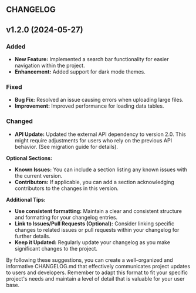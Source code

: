 ## CHANGELOG

## v1.2.0 (2024-05-27)

### Added
* **New Feature:** Implemented a search bar functionality for easier navigation within the project.
* **Enhancement:** Added support for dark mode themes.

### Fixed
* **Bug Fix:** Resolved an issue causing errors when uploading large files.
* **Improvement:** Improved performance for loading data tables.

### Changed
* **API Update:** Updated the external API dependency to version 2.0. This might require adjustments for users who rely on the previous API behavior. (See migration guide for details).

**Optional Sections:**

* **Known Issues:** You can include a section listing any known issues with the current version.
* **Contributors:** If applicable, you can add a section acknowledging contributors to the changes in this version.

**Additional Tips:**

* **Use consistent formatting:** Maintain a clear and consistent structure and formatting for your changelog entries.
* **Link to Issues/Pull Requests (Optional):** Consider linking specific changes to related issues or pull requests within your changelog for further details. 
* **Keep it Updated:** Regularly update your changelog as you make significant changes to the project.

By following these suggestions, you can create a well-organized and informative CHANGELOG.md that effectively communicates project updates to users and developers. Remember to adapt this format to fit your specific project's needs and maintain a level of detail that is valuable for your user base.
